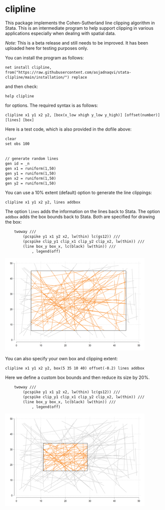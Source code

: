 # clipline

This package implements the Cohen-Sutherland line clipping algorithm in Stata. This is an intermediate program to help support clipping in various applications especially when dealing with spatial data.


*Note:* This is a beta release and still needs to be improved. It has been uploaded here for testing purposes only.


You can install the program as follows:

```applescript
net install clipline, from("https://raw.githubusercontent.com/asjadnaqvi/stata-clipline/main/installation/") replace
```

and then check:

```applescript
help clipline
```

for options. The required syntax is as follows:

```applescript
clipline x1 y1 x2 y2, [box(x_low xhigh y_low y_high)] [offset(number)] [lines] [box]
```


Here is a test code, which is also provided in the dofile above:

```applescript
clear
set obs 100


// generate random lines
gen id = _n
gen x1 = runiform(1,50)
gen y1 = runiform(1,50)
gen x2 = runiform(1,50)
gen y2 = runiform(1,50)
```

You can use a 10% extent (default) option to generate the line clippings:

```applescript
clipline x1 y1 x2 y2, lines addbox
```

The option `lines` adds the information on the lines back to Stata. The option `addbox` adds the box bounds back to Stata. Both are specified for drawing the box:

```applescript
	twoway ///
		(pcspike y1 x1 y2 x2, lw(thin) lc(gs12)) ///
		(pcspike clip_y1 clip_x1 clip_y2 clip_x2, lw(thin)) ///
		(line box_y box_x, lc(black) lw(thin)) ///
			, legend(off) 
```

<img src="clipline1.png" height="300">


You can also specify your own box and clipping extent:


```applescript
clipline x1 y1 x2 y2, box(5 35 10 40) offset(-0.2) lines addbox
```

Here we define a custom box bounds and then reduce its size by 20%.

```applescript
	twoway ///
		(pcspike y1 x1 y2 x2, lw(thin) lc(gs12)) ///
		(pcspike clip_y1 clip_x1 clip_y2 clip_x2, lw(thin)) ///
		(line box_y box_x, lc(black) lw(thin)) ///
			, legend(off) 
```

<img src="clipline2.png" height="300">



